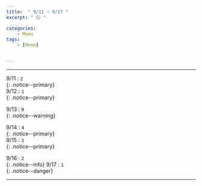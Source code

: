 ```yaml
---
title:  " 9/11 ~ 9/17 "
excerpt: " 😐 "

categories:
    - Memo
tags:
    - [Memo]


---
```

- - -
<!-- 약 -->

9/11 : `2`   
{: .notice--primary}  
9/12 : `1`   
{: .notice--primary}  

9/13 : `0`   
{: .notice--warning}  

9/14 : `4`   
{: .notice--primary}  
9/15 : `3`  
{: .notice--primary} 


9/16 : `2`      
{: .notice--info} 
9/17 : `1`   
{: .notice--danger}  


<!-- {: .notice}
{: .notice--primary}
{: .notice--info}
{: .notice--warning}
{: .notice--success}
{: .notice--danger} 
😄 😐 🙁 😡
-->
- - -
